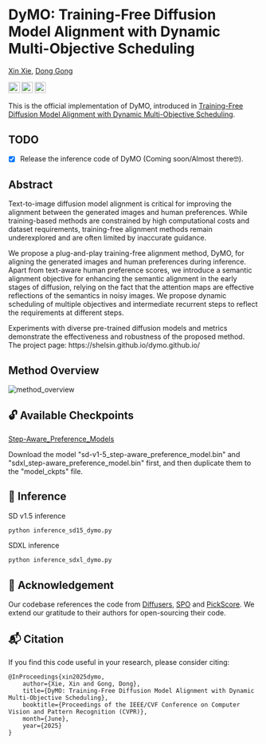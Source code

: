 # DyMO: Training-Free Diffusion Model Alignment with Dynamic Multi-Objective Scheduling
[Xin Xie](https://shelsin.github.io/), [Dong Gong](https://donggong1.github.io/)

<a href="https://arxiv.org/abs/2412.00759"><img src="https://img.shields.io/badge/Paper-arXiv-red?style=for-the-badge" height=22.5></a>
<a href="https://shelsin.github.io/dymo.github.io/"><img src="https://img.shields.io/badge/Project-Page-blue?style=for-the-badge" height=22.5></a>
<a href="https://www.youtube.com/watch?v=nKPAmAzJWFU"><img src="https://img.shields.io/badge/YouTube-Video-yellow?style=for-the-badge" height=22.5></a>

This is the official implementation of DyMO, introduced in [Training-Free Diffusion Model Alignment with Dynamic Multi-Objective Scheduling](https://arxiv.org/abs/2412.00759).

## TODO
- [x] Release the inference code of DyMO (Coming soon/Almost there🤓).

## Abstract
<p>
Text-to-image diffusion model alignment is critical for improving the alignment between the generated images and human preferences. While training-based methods are constrained by high computational costs and dataset requirements, training-free alignment methods remain underexplored and are often limited by inaccurate guidance.
</p>
<p>
We propose a plug-and-play training-free alignment method, DyMO, for aligning the generated images and human preferences during inference. Apart from text-aware human preference scores, we introduce a semantic alignment objective for enhancing the semantic alignment in the early stages of diffusion, relying on the fact that the attention maps are effective reflections of the semantics in noisy images. We propose dynamic scheduling of multiple objectives and intermediate recurrent steps to reflect the requirements at different steps.
</p>
<p>
Experiments with diverse pre-trained diffusion models and metrics demonstrate the effectiveness and robustness of the proposed method. The project page: https://shelsin.github.io/dymo.github.io/
</p>

## Method Overview
![method_overview](assets/method.png)

## :unlock: Available Checkpoints
[Step-Aware_Preference_Models](https://huggingface.co/SPO-Diffusion-Models/Step-Aware_Preference_Models)

Download the model "sd-v1-5_step-aware_preference_model.bin" and "sdxl_step-aware_preference_model.bin" first, and then duplicate them to the "model_ckpts" file.

## :wrench: Inference

SD v1.5 inference
```bash
python inference_sd15_dymo.py
```

SDXL inference
```bash
python inference_sdxl_dymo.py
```

## :rocket: Acknowledgement
Our codebase references the code from [Diffusers](https://github.com/huggingface/diffusers), [SPO](https://rockeycoss.github.io/spo.github.io/) and [PickScore](https://github.com/yuvalkirstain/PickScore). We extend our gratitude to their authors for open-sourcing their code.

## :mailbox_with_mail: Citation
If you find this code useful in your research, please consider citing:

```
@InProceedings{xin2025dymo,
    author={Xie, Xin and Gong, Dong},
    title={DyMO: Training-Free Diffusion Model Alignment with Dynamic Multi-Objective Scheduling},
    booktitle={Proceedings of the IEEE/CVF Conference on Computer Vision and Pattern Recognition (CVPR)},
    month={June},
    year={2025}
}
```
